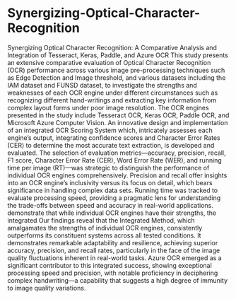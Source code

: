 # Synergizing-Optical-Character-Recognition
Synergizing Optical Character Recognition: A Comparative Analysis and Integration of Tesseract, Keras, Paddle, and Azure OCR
This study presents an extensive comparative evaluation of Optical Character Recognition (OCR) performance across various image pre-processing techniques such as Edge Detection and Image threshold, and various datasets including the IAM dataset and FUNSD dataset, to investigate the strengths and weaknesses of each OCR engine under different circumstances such as recognizing different hand-writings and extracting key information from complex layout forms under poor image resolution.
The OCR engines presented in the study include Tesseract OCR, Keras OCR, Paddle OCR, and Microsoft Azure Computer Vision. An innovative design and implementation of an integrated OCR Scoring System which, intricately assesses each engine’s output, integrating confidence scores and Character Error Rates (CER) to determine the most accurate text extraction, is developed and evaluated.
The selection of evaluation metrics—accuracy, precision, recall, F1 score, Character Error Rate (CER), Word Error Rate (WER), and running time per image (RT)—was strategic to distinguish the performance of individual OCR engines comprehensively. Precision and recall offer insights into an OCR engine’s inclusivity versus its focus on detail, which bears significance in handling complex data sets. Running time was tracked to evaluate processing speed, providing a pragmatic lens for understanding the trade-offs between speed and accuracy in real-world applications. demonstrate that while individual OCR engines have their strengths, the integrated
Our findings reveal that the Integrated Method, which amalgamates the strengths of individual OCR engines, consistently outperforms its constituent systems across all tested conditions. It demonstrates remarkable adaptability and resilience, achieving superior accuracy, precision, and recall rates, particularly in the face of the image quality fluctuations inherent in real-world tasks. Azure OCR emerged as a significant contributor to this integrated success, showing exceptional processing speed and precision, with notable proficiency in deciphering complex handwriting—a capability that suggests a high degree of immunity to image quality variations.
